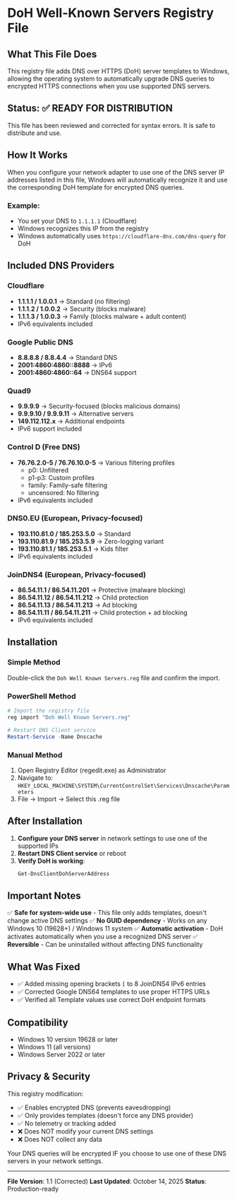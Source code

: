 # DoH Well-Known Servers Registry File

## What This File Does

This registry file adds DNS over HTTPS (DoH) server templates to Windows, allowing the operating system to automatically upgrade DNS queries to encrypted HTTPS connections when you use supported DNS servers.

## Status: ✅ READY FOR DISTRIBUTION

This file has been reviewed and corrected for syntax errors. It is safe to distribute and use.

## How It Works

When you configure your network adapter to use one of the DNS server IP addresses listed in this file, Windows will automatically recognize it and use the corresponding DoH template for encrypted DNS queries.

### Example:
- You set your DNS to `1.1.1.1` (Cloudflare)
- Windows recognizes this IP from the registry
- Windows automatically uses `https://cloudflare-dns.com/dns-query` for DoH

## Included DNS Providers

### Cloudflare
- **1.1.1.1 / 1.0.0.1** → Standard (no filtering)
- **1.1.1.2 / 1.0.0.2** → Security (blocks malware)
- **1.1.1.3 / 1.0.0.3** → Family (blocks malware + adult content)
- IPv6 equivalents included

### Google Public DNS
- **8.8.8.8 / 8.8.4.4** → Standard DNS
- **2001:4860:4860::8888** → IPv6
- **2001:4860:4860::64** → DNS64 support

### Quad9
- **9.9.9.9** → Security-focused (blocks malicious domains)
- **9.9.9.10 / 9.9.9.11** → Alternative servers
- **149.112.112.x** → Additional endpoints
- IPv6 support included

### Control D (Free DNS)
- **76.76.2.0-5 / 76.76.10.0-5** → Various filtering profiles
  - p0: Unfiltered
  - p1-p3: Custom profiles
  - family: Family-safe filtering
  - uncensored: No filtering
- IPv6 equivalents included

### DNS0.EU (European, Privacy-focused)
- **193.110.81.0 / 185.253.5.0** → Standard
- **193.110.81.9 / 185.253.5.9** → Zero-logging variant
- **193.110.81.1 / 185.253.5.1** → Kids filter
- IPv6 equivalents included

### JoinDNS4 (European, Privacy-focused)
- **86.54.11.1 / 86.54.11.201** → Protective (malware blocking)
- **86.54.11.12 / 86.54.11.212** → Child protection
- **86.54.11.13 / 86.54.11.213** → Ad blocking
- **86.54.11.11 / 86.54.11.211** → Child protection + ad blocking
- IPv6 equivalents included

## Installation

### Simple Method
Double-click the `Doh Well Known Servers.reg` file and confirm the import.

### PowerShell Method
```powershell
# Import the registry file
reg import "Doh Well Known Servers.reg"

# Restart DNS Client service
Restart-Service -Name Dnscache
```

### Manual Method
1. Open Registry Editor (regedit.exe) as Administrator
2. Navigate to: `HKEY_LOCAL_MACHINE\SYSTEM\CurrentControlSet\Services\Dnscache\Parameters`
3. File → Import → Select this .reg file

## After Installation

1. **Configure your DNS server** in network settings to use one of the supported IPs
2. **Restart DNS Client service** or reboot
3. **Verify DoH is working**:
   ```powershell
   Get-DnsClientDohServerAddress
   ```

## Important Notes

✅ **Safe for system-wide use** - This file only adds templates, doesn't change active DNS settings
✅ **No GUID dependency** - Works on any Windows 10 (19628+) / Windows 11 system
✅ **Automatic activation** - DoH activates automatically when you use a recognized DNS server
✅ **Reversible** - Can be uninstalled without affecting DNS functionality

## What Was Fixed

- ✅ Added missing opening brackets `[` to 8 JoinDNS4 IPv6 entries
- ✅ Corrected Google DNS64 templates to use proper HTTPS URLs
- ✅ Verified all Template values use correct DoH endpoint formats

## Compatibility

- Windows 10 version 19628 or later
- Windows 11 (all versions)
- Windows Server 2022 or later

## Privacy & Security

This registry modification:
- ✅ Enables encrypted DNS (prevents eavesdropping)
- ✅ Only provides templates (doesn't force any DNS provider)
- ✅ No telemetry or tracking added
- ❌ Does NOT modify your current DNS settings
- ❌ Does NOT collect any data

Your DNS queries will be encrypted IF you choose to use one of these DNS servers in your network settings.

---

**File Version**: 1.1 (Corrected)
**Last Updated**: October 14, 2025
**Status**: Production-ready
